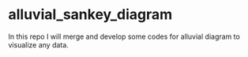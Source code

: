 # alluvial_sankey_diagram
In this repo I will merge and develop some codes for alluvial diagram to visualize any data.
